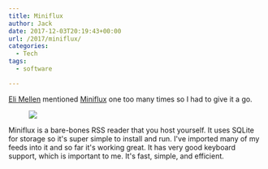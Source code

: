 ```yaml
---
title: Miniflux
author: Jack
date: 2017-12-03T20:19:43+00:00
url: /2017/miniflux/
categories:
  - Tech
tags:
  - software

---
```

[Eli Mellen][1] mentioned [Miniflux][2] one too many times so I had to give it a go.<figure class="wp-block-image">

![][3]</figure> 

Miniflux is a bare-bones RSS reader that you host yourself. It uses SQLite for storage so it's super simple to install and run. I've imported many of my feeds into it and so far it's working great. It has very good keyboard support, which is important to me. It's fast, simple, and efficient.

 [1]: https://eli.li
 [2]: https://miniflux.net
 [3]: /img/2017/12/miniflux.png